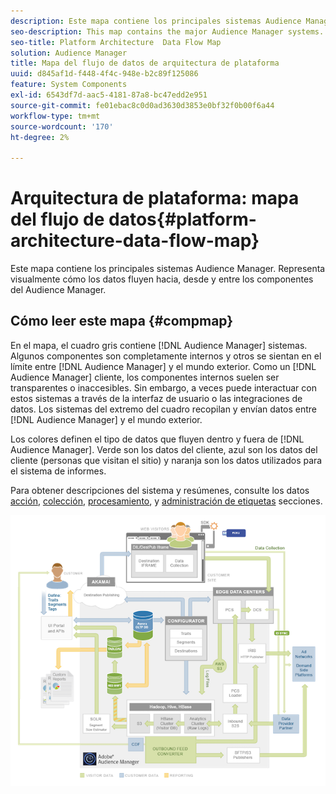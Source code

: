 ```yaml
---
description: Este mapa contiene los principales sistemas Audience Manager. Representa visualmente cómo los datos fluyen hacia, desde y entre los componentes del Audience Manager.
seo-description: This map contains the major Audience Manager systems. It visually represents how data flows into, out of, and among Audience Manager components.
seo-title: Platform Architecture  Data Flow Map
solution: Audience Manager
title: Mapa del flujo de datos de arquitectura de plataforma
uuid: d845af1d-f448-4f4c-948e-b2c89f125086
feature: System Components
exl-id: 6543df7d-aac5-4181-87a8-bc47edd2e951
source-git-commit: fe01ebac8c0d0ad3630d3853e0bf32f0b00f6a44
workflow-type: tm+mt
source-wordcount: '170'
ht-degree: 2%

---
```


# Arquitectura de plataforma: mapa del flujo de datos{#platform-architecture-data-flow-map}

Este mapa contiene los principales sistemas Audience Manager. Representa visualmente cómo los datos fluyen hacia, desde y entre los componentes del Audience Manager.

## Cómo leer este mapa {#compmap}

<!-- 

c_compmap.xml

 -->

En el mapa, el cuadro gris contiene [!DNL Audience Manager] sistemas. Algunos componentes son completamente internos y otros se sientan en el límite entre [!DNL Audience Manager] y el mundo exterior. Como un [!DNL Audience Manager] cliente, los componentes internos suelen ser transparentes o inaccesibles. Sin embargo, a veces puede interactuar con estos sistemas a través de la interfaz de usuario o las integraciones de datos. Los sistemas del extremo del cuadro recopilan y envían datos entre [!DNL Audience Manager] y el mundo exterior.

Los colores definen el tipo de datos que fluyen dentro y fuera de [!DNL Audience Manager]. Verde son los datos del cliente, azul son los datos del cliente (personas que visitan el sitio) y naranja son los datos utilizados para el sistema de informes.

Para obtener descripciones del sistema y resúmenes, consulte los datos [acción](../../reference/system-components/components-data-action.md), [colección](../../reference/system-components/components-data-collection.md), [procesamiento](../../reference/system-components/components-data-processing.md), y [administración de etiquetas](../../reference/system-components/components-tag-management.md) secciones.

![](assets/flowmap.png)
